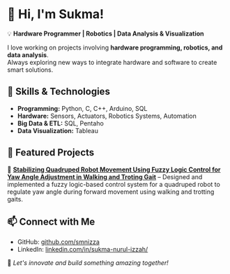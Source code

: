 # 👋 Hi, I'm Sukma!  
💡 **Hardware Programmer | Robotics | Data Analysis & Visualization**  

I love working on projects involving **hardware programming, robotics, and data analysis**.  
Always exploring new ways to integrate hardware and software to create smart solutions.  

## 🔧 Skills & Technologies  
- **Programming:** Python, C, C++, Arduino, SQL
- **Hardware:** Sensors, Actuators, Robotics Systems, Automation
- **Big Data & ETL:** SQL, Pentaho
- **Data Visualization:** Tableau

## 📌 Featured Projects  
🔹 **[Stabilizing Quadruped Robot Movement Using Fuzzy Logic Control for Yaw Angle Adjustment in Walking and Troting Gait](https://section.iaesonline.com/index.php/IJEEI/article/view/5837)** – Designed and implemented a fuzzy logic-based control system for a quadruped robot to regulate yaw angle during forward movement using walking and trotting gaits. 

## 📫 Connect with Me  
- GitHub: [github.com/smnizza](https://github.com/smnizza)  
- LinkedIn: [linkedin.com/in/sukma-nurul-izzah/](https://linkedin.com/in/sukma-nurul-izzah/)  

🚀 *Let's innovate and build something amazing together!*  

